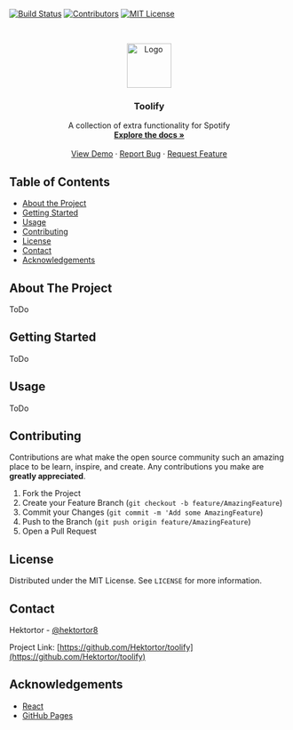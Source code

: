 

[![Build Status][build-shield]]()
[![Contributors][contributors-shield]]()
[![MIT License][license-shield]][license-url]

<br />
<p align="center">
  <a href="https://github.com/Hektortor/toolify">
    <img src="./public/favicon.ico" alt="Logo" width="80" height="80">
  </a>

  <h3 align="center">Toolify</h3>

  <p align="center">
    A collection of extra functionality for Spotify
    <br />
    <a href="https://github.com/Hektortor/toolify"><strong>Explore the docs »</strong></a>
    <br />
    <br />
    <a href="https://github.com/Hektortor/toolify">View Demo</a>
    ·
    <a href="https://github.com/Hektortor/toolify/issues">Report Bug</a>
    ·
    <a href="https://github.com/Hektortor/toolify/issues">Request Feature</a>
  </p>
</p>

<!-- TABLE OF CONTENTS -->
## Table of Contents

* [About the Project](#about-the-project)
* [Getting Started](#getting-started)
* [Usage](#usage)
* [Contributing](#contributing)
* [License](#license)
* [Contact](#contact)
* [Acknowledgements](#acknowledgements)

<!-- ABOUT THE PROJECT -->
## About The Project

ToDo

<!-- GETTING STARTED -->
## Getting Started

ToDo



<!-- USAGE EXAMPLES -->
## Usage

ToDo



<!-- CONTRIBUTING -->
## Contributing

Contributions are what make the open source community such an amazing place to be learn, inspire, and create. Any contributions you make are **greatly appreciated**.

1. Fork the Project
2. Create your Feature Branch (`git checkout -b feature/AmazingFeature`)
3. Commit your Changes (`git commit -m 'Add some AmazingFeature`)
4. Push to the Branch (`git push origin feature/AmazingFeature`)
5. Open a Pull Request



<!-- LICENSE -->
## License

Distributed under the MIT License. See `LICENSE` for more information.



<!-- CONTACT -->
## Contact

Hektortor - [@hektortor8](https://twitter.com/hektortor8)

Project Link: [https://github.com/Hektortor/toolify](https://github.com/Hektortor/toolify)



<!-- ACKNOWLEDGEMENTS -->
## Acknowledgements
* [React](https://reactjs.org/)
* [GitHub Pages](https://pages.github.com)

<!-- MARKDOWN LINKS & IMAGES -->
[build-shield]: https://img.shields.io/badge/build-passing-brightgreen.svg?style=flat-square
[contributors-shield]: https://img.shields.io/badge/contributors-1-orange.svg?style=flat-square
[license-shield]: https://img.shields.io/badge/license-MIT-blue.svg?style=flat-square
[license-url]: https://choosealicense.com/licenses/mit